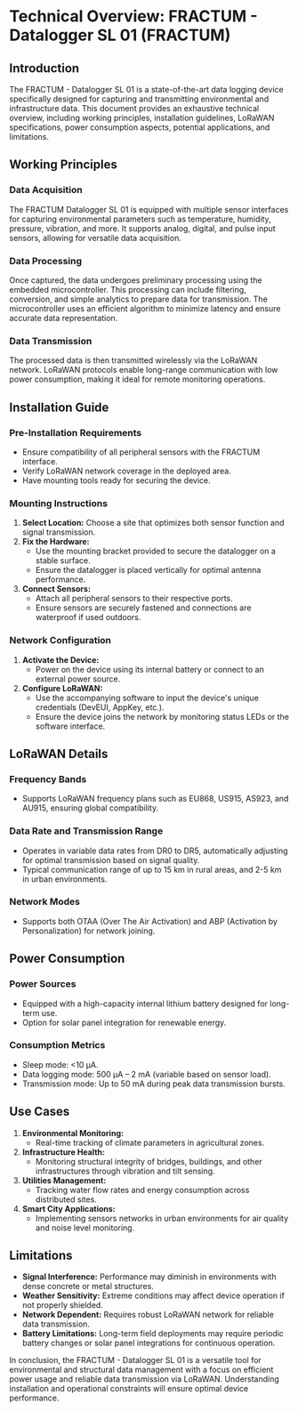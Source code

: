 # Technical Overview: FRACTUM - Datalogger SL 01 (FRACTUM)

## Introduction
The FRACTUM - Datalogger SL 01 is a state-of-the-art data logging device specifically designed for capturing and transmitting environmental and infrastructure data. This document provides an exhaustive technical overview, including working principles, installation guidelines, LoRaWAN specifications, power consumption aspects, potential applications, and limitations.

## Working Principles

### Data Acquisition
The FRACTUM Datalogger SL 01 is equipped with multiple sensor interfaces for capturing environmental parameters such as temperature, humidity, pressure, vibration, and more. It supports analog, digital, and pulse input sensors, allowing for versatile data acquisition.

### Data Processing
Once captured, the data undergoes preliminary processing using the embedded microcontroller. This processing can include filtering, conversion, and simple analytics to prepare data for transmission. The microcontroller uses an efficient algorithm to minimize latency and ensure accurate data representation.

### Data Transmission
The processed data is then transmitted wirelessly via the LoRaWAN network. LoRaWAN protocols enable long-range communication with low power consumption, making it ideal for remote monitoring operations.

## Installation Guide

### Pre-Installation Requirements
- Ensure compatibility of all peripheral sensors with the FRACTUM interface.
- Verify LoRaWAN network coverage in the deployed area.
- Have mounting tools ready for securing the device.

### Mounting Instructions
1. **Select Location:** Choose a site that optimizes both sensor function and signal transmission.
2. **Fix the Hardware:**
   - Use the mounting bracket provided to secure the datalogger on a stable surface.
   - Ensure the datalogger is placed vertically for optimal antenna performance.
3. **Connect Sensors:**
   - Attach all peripheral sensors to their respective ports.
   - Ensure sensors are securely fastened and connections are waterproof if used outdoors.

### Network Configuration
1. **Activate the Device:**
   - Power on the device using its internal battery or connect to an external power source.
2. **Configure LoRaWAN:**
   - Use the accompanying software to input the device's unique credentials (DevEUI, AppKey, etc.).
   - Ensure the device joins the network by monitoring status LEDs or the software interface.

## LoRaWAN Details

### Frequency Bands
- Supports LoRaWAN frequency plans such as EU868, US915, AS923, and AU915, ensuring global compatibility.

### Data Rate and Transmission Range
- Operates in variable data rates from DR0 to DR5, automatically adjusting for optimal transmission based on signal quality.
- Typical communication range of up to 15 km in rural areas, and 2-5 km in urban environments.

### Network Modes
- Supports both OTAA (Over The Air Activation) and ABP (Activation by Personalization) for network joining.

## Power Consumption

### Power Sources
- Equipped with a high-capacity internal lithium battery designed for long-term use.
- Option for solar panel integration for renewable energy.

### Consumption Metrics
- Sleep mode: <10 µA.
- Data logging mode: 500 µA – 2 mA (variable based on sensor load).
- Transmission mode: Up to 50 mA during peak data transmission bursts.

## Use Cases

1. **Environmental Monitoring:**
   - Real-time tracking of climate parameters in agricultural zones.
2. **Infrastructure Health:**
   - Monitoring structural integrity of bridges, buildings, and other infrastructures through vibration and tilt sensing.
3. **Utilities Management:**
   - Tracking water flow rates and energy consumption across distributed sites.
4. **Smart City Applications:**
   - Implementing sensors networks in urban environments for air quality and noise level monitoring.

## Limitations

- **Signal Interference:** Performance may diminish in environments with dense concrete or metal structures.
- **Weather Sensitivity:** Extreme conditions may affect device operation if not properly shielded.
- **Network Dependent:** Requires robust LoRaWAN network for reliable data transmission.
- **Battery Limitations:** Long-term field deployments may require periodic battery changes or solar panel integrations for continuous operation.

In conclusion, the FRACTUM - Datalogger SL 01 is a versatile tool for environmental and structural data management with a focus on efficient power usage and reliable data transmission via LoRaWAN. Understanding installation and operational constraints will ensure optimal device performance.